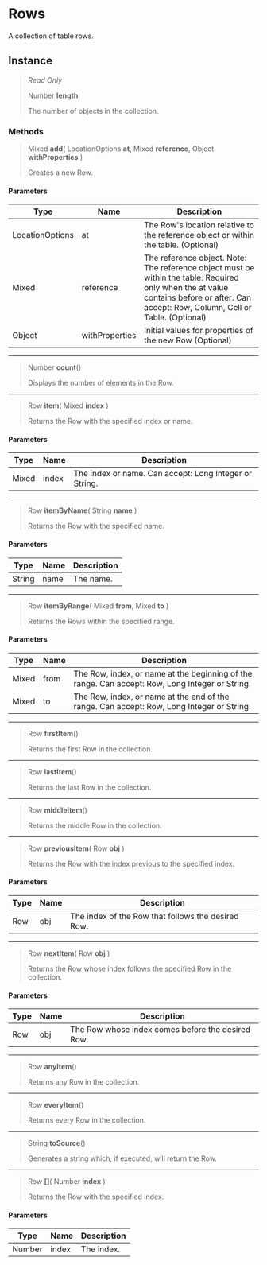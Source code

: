 # Rows
A collection of table rows.

## Instance
> *Read Only* 
> 
> Number **length** 
>
> The number of objects in the collection.

### Methods
> Mixed **add**( LocationOptions **at**, Mixed **reference**, Object **withProperties** )
> 
> Creates a new Row.
#### Parameters
| Type | Name | Description |
|---|---|---|
| LocationOptions | at | The Row's location relative to the reference object or within the table.  (Optional) |
| Mixed | reference | The reference object. Note: The reference object must be within the table. Required only when the at value contains before or after. Can accept: Row, Column, Cell or Table. (Optional) |
| Object | withProperties | Initial values for properties of the new Row (Optional) |

*** 
> Number **count**()
> 
> Displays the number of elements in the Row.
*** 
> Row **item**( Mixed **index** )
> 
> Returns the Row with the specified index or name.
#### Parameters
| Type | Name | Description |
|---|---|---|
| Mixed | index | The index or name. Can accept: Long Integer or String. |

*** 
> Row **itemByName**( String **name** )
> 
> Returns the Row with the specified name.
#### Parameters
| Type | Name | Description |
|---|---|---|
| String | name | The name. |

*** 
> Row **itemByRange**( Mixed **from**, Mixed **to** )
> 
> Returns the Rows within the specified range.
#### Parameters
| Type | Name | Description |
|---|---|---|
| Mixed | from | The Row, index, or name at the beginning of the range. Can accept: Row, Long Integer or String. |
| Mixed | to | The Row, index, or name at the end of the range. Can accept: Row, Long Integer or String. |

*** 
> Row **firstItem**()
> 
> Returns the first Row in the collection.
*** 
> Row **lastItem**()
> 
> Returns the last Row in the collection.
*** 
> Row **middleItem**()
> 
> Returns the middle Row in the collection.
*** 
> Row **previousItem**( Row **obj** )
> 
> Returns the Row with the index previous to the specified index.
#### Parameters
| Type | Name | Description |
|---|---|---|
| Row | obj | The index of the Row that follows the desired Row. |

*** 
> Row **nextItem**( Row **obj** )
> 
> Returns the Row whose index follows the specified Row in the collection.
#### Parameters
| Type | Name | Description |
|---|---|---|
| Row | obj | The Row whose index comes before the desired Row. |

*** 
> Row **anyItem**()
> 
> Returns any Row in the collection.
*** 
> Row **everyItem**()
> 
> Returns every Row in the collection.
*** 
> String **toSource**()
> 
> Generates a string which, if executed, will return the Row.
*** 
> Row **[]**( Number **index** )
> 
> Returns the Row with the specified index.
#### Parameters
| Type | Name | Description |
|---|---|---|
| Number | index | The index. |


